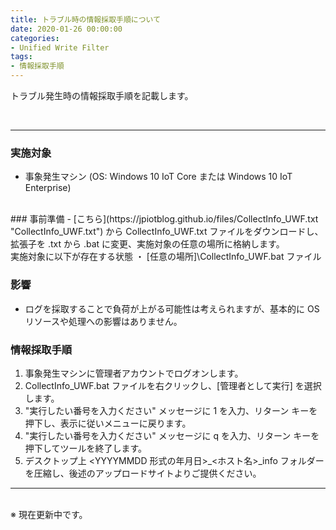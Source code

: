 ```yaml
---
title: トラブル時の情報採取手順について
date: 2020-01-26 00:00:00
categories:
- Unified Write Filter
tags:
- 情報採取手順
---
```


トラブル発生時の情報採取手順を記載します。
<!-- more -->
<br>

***
### 実施対象
- 事象発生マシン (OS: Windows 10 IoT Core または Windows 10 IoT Enterprise)  
<br>
### 事前準備
- [こちら](https://jpiotblog.github.io/files/CollectInfo_UWF.txt "CollectInfo_UWF.txt") から CollectInfo_UWF.txt ファイルをダウンロードし、拡張子を .txt から .bat に変更、実施対象の任意の場所に格納します。  
<br>
実施対象に以下が存在する状態  
・ [任意の場所]\CollectInfo_UWF.bat ファイル

### 影響
- ログを採取することで負荷が上がる可能性は考えられますが、基本的に OS リソースや処理への影響はありません。

### 情報採取手順
1. 事象発生マシンに管理者アカウントでログオンします。
2. CollectInfo_UWF.bat ファイルを右クリックし、[管理者として実行] を選択します。
3. "実行したい番号を入力ください" メッセージに 1 を入力、リターン キーを押下し、表示に従いメニューに戻ります。
4. "実行したい番号を入力ください" メッセージに q を入力、リターン キーを押下してツールを終了します。
5. デスクトップ上 <YYYYMMDD 形式の年月日>_<ホスト名>_info フォルダーを圧縮し、後述のアップロードサイトよりご提供ください。

***
<br>
※ 現在更新中です。
